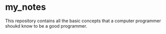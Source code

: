# my_notes

This repository contains all the basic concepts that a computer programmer shoukd know to be a good programmer.
